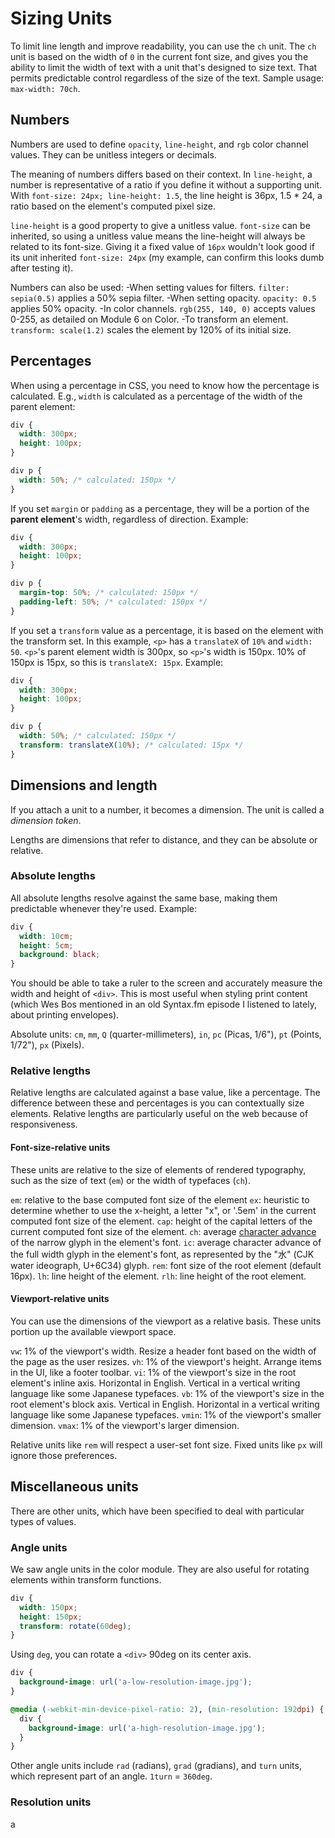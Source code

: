 # Sizing Units

To limit line length and improve readability, you can use the `ch` unit. The `ch` unit is based on the width of `0` in the current font size, and gives you the ability to limit the width of text with a unit that's designed to size text. That permits predictable control regardless of the size of the text. Sample usage: `max-width: 70ch`.

## Numbers

Numbers are used to define `opacity`, `line-height`, and `rgb` color channel values. They can be unitless integers or decimals.

The meaning of numbers differs based on their context. In `line-height`, a number is representative of a ratio if you define it without a supporting unit. With `font-size: 24px; line-height: 1.5`, the line height is 36px, 1.5 * 24, a ratio based on the element's computed pixel size.

`line-height` is a good property to give a unitless value. `font-size` can be inherited, so using a unitless value means the line-height will always be related to its font-size. Giving it a fixed value of `16px` wouldn't look good if its unit inherited `font-size: 24px` (my example, can confirm this looks dumb after testing it).

Numbers can also be used:
-When setting values for filters. `filter: sepia(0.5)` applies a 50% sepia filter.
-When setting opacity. `opacity: 0.5` applies 50% opacity.
-In color channels. `rgb(255, 140, 0)` accepts values 0-255, as detailed on Module 6 on Color.
-To transform an element. `transform: scale(1.2)` scales the element by 120% of its initial size.

## Percentages

When using a percentage in CSS, you need to know how the percentage is calculated. E.g., `width` is calculated as a percentage of the width of the parent element:

```CSS
div {
  width: 300px;
  height: 100px;
}

div p {
  width: 50%; /* calculated: 150px */
}
```

If you set `margin` or `padding` as a percentage, they will be a portion of the **parent element**'s width, regardless of direction. Example:

```CSS
div {
  width: 300px;
  height: 100px;
}

div p {
  margin-top: 50%; /* calculated: 150px */
  padding-left: 50%; /* calculated: 150px */
}
```

If you set a `transform` value as a percentage, it is based on the element with the transform set. In this example, `<p>` has a `translateX` of `10%` and `width: 50`. `<p>`'s parent element width is 300px, so `<p>`'s width is 150px. 10% of 150px is 15px, so this is `translateX: 15px`. Example:

```CSS
div {
  width: 300px;
  height: 100px;
}

div p {
  width: 50%; /* calculated: 150px */
  transform: translateX(10%); /* calculated: 15px */
}
```

## Dimensions and length

If you attach a unit to a number, it becomes a dimension. The unit is called a *dimension token*.

Lengths are dimensions that refer to distance, and they can be absolute or relative.

### Absolute lengths

All absolute lengths resolve against the same base, making them predictable whenever they're used. Example:

```CSS
div {
  width: 10cm;
  height: 5cm;
  background: black;
}
```

You should be able to take a ruler to the screen and accurately measure the width and height of `<div>`. This is most useful when styling print content (which Wes Bos mentioned in an old Syntax.fm episode I listened to lately, about printing envelopes).

Absolute units: `cm`, `mm`, `Q` (quarter-millimeters), `in`, `pc` (Picas, 1/6"), `pt` (Points, 1/72"), `px` (Pixels).

### Relative lengths

Relative lengths are calculated against a base value, like a percentage. The difference between these and percentages is you can contextually size elements. Relative lengths are particularly useful on the web because of responsiveness.

#### Font-size-relative units

These units are relative to the size of elements of rendered typography, such as the size of text (`em`) or the width of typefaces (`ch`).

`em`: relative to the base computed font size of the element
`ex`: heuristic to determine whether to use the x-height, a letter "x", or '.5em' in the current computed font size of the element.
`cap`: height of the capital letters of the current computed font size of the element.
`ch`: average [character advance](https://www.w3.org/TR/css-values-4/#length-advance-measure) of the narrow glyph in the element's font.
`ic`: average character advance of the full width glyph in the element's font, as represented by the "水" (CJK water ideograph, U+6C34) glyph.
`rem`: font size of the root element (default 16px).
`lh`: line height of the element.
`rlh`: line height of the root element.

#### Viewport-relative units

You can use the dimensions of the viewport as a relative basis. These units portion up the available viewport space.

`vw`: 1% of the viewport's width. Resize a header font based on the width of the page as the user resizes.
`vh`: 1% of the viewport's height. Arrange items in the UI, like a footer toolbar.
`vi`: 1% of the viewport's size in the root element's inline axis. Horizontal in English. Vertical in a vertical writing language like some Japanese typefaces.
`vb`: 1% of the viewport's size in the root element's block axis. Vertical in English. Horizontal in a vertical writing language like some Japanese typefaces.
`vmin`: 1% of the viewport's smaller dimension.
`vmax`: 1% of the viewport's larger dimension.

Relative units like `rem` will respect a user-set font size. Fixed units like `px` will ignore those preferences.

## Miscellaneous units

There are other units, which have been specified to deal with particular types of values.

### Angle units

We saw angle units in the color module. They are also useful for rotating elements within transform functions.

```CSS
div {
  width: 150px;
  height: 150px;
  transform: rotate(60deg);
}
```

Using `deg`, you can rotate a `<div>` 90deg on its center axis.

```CSS
div {
  background-image: url('a-low-resolution-image.jpg');
}

@media (-webkit-min-device-pixel-ratio: 2), (min-resolution: 192dpi) {
  div {
    background-image: url('a-high-resolution-image.jpg');
  }
}
```

Other angle units include `rad` (radians), `grad` (gradians), and `turn` units, which represent part of an angle. `1turn` = `360deg`.

### Resolution units

a
